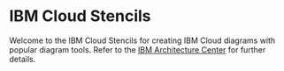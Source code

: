 # IBM Cloud Stencils

Welcome to the IBM Cloud Stencils for creating IBM Cloud diagrams with popular diagram tools.  Refer to the [IBM Architecture Center](https://www.ibm.com/cloud/garage/architectures/edit) for further details.
